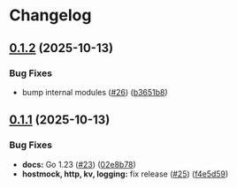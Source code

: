 # Changelog

## [0.1.2](https://github.com/tarmac-project/sdk/compare/v0.1.1...v0.1.2) (2025-10-13)


### Bug Fixes

* bump internal modules ([#26](https://github.com/tarmac-project/sdk/issues/26)) ([b3651b8](https://github.com/tarmac-project/sdk/commit/b3651b8221b36812bdde112e774b0f40392a2f13))

## [0.1.1](https://github.com/tarmac-project/sdk/compare/v0.1.0...v0.1.1) (2025-10-13)


### Bug Fixes

* **docs:** Go 1.23 ([#23](https://github.com/tarmac-project/sdk/issues/23)) ([02e8b78](https://github.com/tarmac-project/sdk/commit/02e8b78b3c415f6e818b1a5eb981981dd5ef0c21))
* **hostmock, http, kv, logging:** fix release ([#25](https://github.com/tarmac-project/sdk/issues/25)) ([f4e5d59](https://github.com/tarmac-project/sdk/commit/f4e5d591f9194a8eff2098e643440fd5ca8a9835))
